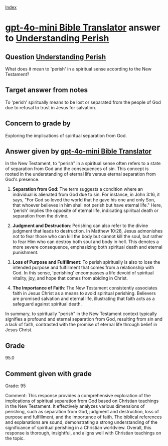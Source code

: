 
[Index](../../index.md)
# [gpt-4o-mini Bible Translator](../../answering_models/gpt-4o-mini_Bible_Translator.md) answer to [Understanding Perish](../../questions/Understanding_Perish.md)

## Question [Understanding Perish](../../questions/Understanding_Perish.md)
What does it mean to 'perish' in a spiritual sense according to the New Testament?

## Target answer from notes
To 'perish' spiritually means to be lost or separated from the people of God due to refusal to trust in Jesus for salvation.

## Concern to grade by
Exploring the implications of spiritual separation from God.

## Answer given by [gpt-4o-mini Bible Translator](../../answering_models/gpt-4o-mini_Bible_Translator.md)
In the New Testament, to "perish" in a spiritual sense often refers to a state of separation from God and the consequences of sin. This concept is rooted in the understanding of eternal life versus eternal separation from God's presence.

1. **Separation from God**: The term suggests a condition where an individual is alienated from God due to sin. For instance, in John 3:16, it says, "For God so loved the world that he gave his one and only Son, that whoever believes in him shall not perish but have eternal life." Here, 'perish' implies the opposite of eternal life, indicating spiritual death or separation from the divine.

2. **Judgment and Destruction**: Perishing can also refer to the divine judgment that leads to destruction. In Matthew 10:28, Jesus admonishes not to fear those who can kill the body but cannot kill the soul, but rather to fear Him who can destroy both soul and body in hell. This denotes a more severe consequence, emphasizing both spiritual death and eternal punishment.

3. **Loss of Purpose and Fulfillment**: To perish spiritually is also to lose the intended purpose and fulfillment that comes from a relationship with God. In this sense, 'perishing' encompasses a life devoid of spiritual vitality, joy, and hope that comes from abiding in Christ.

4. **The Importance of Faith**: The New Testament consistently associates faith in Jesus Christ as a means to avoid spiritual perishing. Believers are promised salvation and eternal life, illustrating that faith acts as a safeguard against spiritual death.

In summary, to spiritually "perish" in the New Testament context typically signifies a profound and eternal separation from God, resulting from sin and a lack of faith, contrasted with the promise of eternal life through belief in Jesus Christ.

## Grade
95.0

## Comment given with grade
Grade: 95

Comment: This response provides a comprehensive exploration of the implications of spiritual separation from God based on Christian teachings in the New Testament. It effectively analyzes various dimensions of perishing, such as separation from God, judgment and destruction, loss of purpose and fulfillment, and the importance of faith. The biblical references and explanations are sound, demonstrating a strong understanding of the significance of spiritual perishing in a Christian worldview. Overall, this response is thorough, insightful, and aligns well with Christian teachings on the topic.
